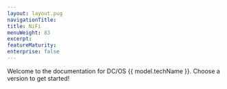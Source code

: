 ```yaml
---
layout: layout.pug
navigationTitle:
title: NiFi
menuWeight: 83
excerpt:
featureMaturity:
enterprise: false
---
```


Welcome to the documentation for DC/OS {{ model.techName }}. Choose a version to get started!

